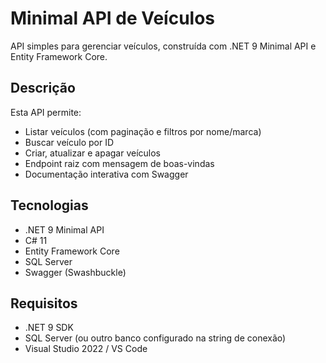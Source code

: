 # Minimal API de Veículos

API simples para gerenciar veículos, construída com .NET 9 Minimal API e Entity Framework Core.

## Descrição

Esta API permite:
- Listar veículos (com paginação e filtros por nome/marca)
- Buscar veículo por ID
- Criar, atualizar e apagar veículos
- Endpoint raiz com mensagem de boas-vindas
- Documentação interativa com Swagger

## Tecnologias

- .NET 9 Minimal API
- C# 11
- Entity Framework Core
- SQL Server
- Swagger (Swashbuckle)

## Requisitos

- .NET 9 SDK
- SQL Server (ou outro banco configurado na string de conexão)
- Visual Studio 2022 / VS Code
